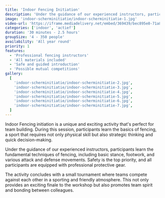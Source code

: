 ```yaml
---
title: 'Indoor Fencing Initiation'
description: 'Under the guidance of our experienced instructors, participants learn the basic techniques of fencing'
image: 'indoor-scherminitiatie/indoor-scherminitiatie-1.jpg'
video-url: 'https://iframe.mediadelivery.net/embed/369439/bec895e0-71a8-46ba-b83a-4ebbbbfe4518'
categories: ['indoor', 'actief']
duration: '30 minutes - 2.5 hours'
groupSize: '4 - 350 people'
availability: 'All year round'
priority: 1
features:
  - 'Professional fencing instructors'
  - 'All materials included'
  - 'Safe and guided introduction'
  - 'Possible mutual competitions'
gallery:
  [
    'indoor-scherminitiatie/indoor-scherminitiatie-2.jpg',
    'indoor-scherminitiatie/indoor-scherminitiatie-3.jpg',
    'indoor-scherminitiatie/indoor-scherminitiatie-4.jpg',
    'indoor-scherminitiatie/indoor-scherminitiatie-5.jpg',
    'indoor-scherminitiatie/indoor-scherminitiatie-6.jpg',
    'indoor-scherminitiatie/indoor-scherminitiatie-7.jpg',
  ]
---
```


Indoor Fencing initiation is a unique and exciting activity that's perfect for team building. During this session, participants learn the basics of fencing, a sport that requires not only physical skill but also strategic thinking and quick decision-making.

Under the guidance of our experienced instructors, participants learn the fundamental techniques of fencing, including basic stance, footwork, and various attack and defense movements. Safety is the top priority, and all participants are equipped with professional protective gear.

The activity concludes with a small tournament where teams compete against each other in a sporting and friendly atmosphere. This not only provides an exciting finale to the workshop but also promotes team spirit and bonding between colleagues.
